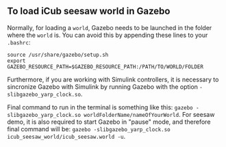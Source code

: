 ## To load iCub seesaw world in Gazebo

Normally, for loading a `world`, Gazebo needs to be launched in the folder where the `world` is. You can avoid this by appending these lines to your `.bashrc`:

```
source /usr/share/gazebo/setup.sh
export GAZEBO_RESOURCE_PATH=$GAZEBO_RESOURCE_PATH:/PATH/TO/WORLD/FOLDER

```

Furthermore, if you are working with Simulink controllers, it is necessary to sincronize Gazebo with Simulink by running Gazebo with the option `-slibgazebo_yarp_clock.so`. 

Final command to run in the terminal is something like this: `gazebo -slibgazebo_yarp_clock.so worldFolderName/nameOfYourWorld`. For seesaw demo, it is also required to start Gazebo in "pause" mode, and therefore final command will be: `gazebo -slibgazebo_yarp_clock.so icub_seesaw_world/icub_seesaw.world -u`.


